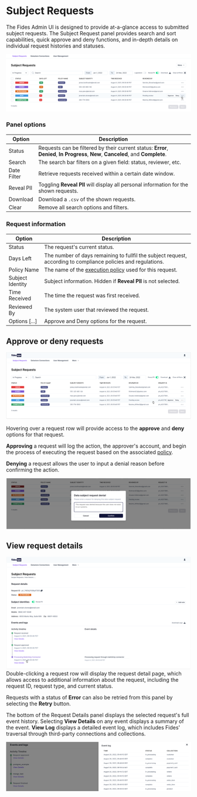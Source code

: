 # Subject Requests

The Fides Admin UI is designed to provide at-a-glance access to submitted subject requests. The Subject Request panel provides search and sort capabilities, quick approve and deny functions, and in-depth details on individual request histories and statuses.

![subject requests](../img/admin_ui/sr_overview.png)

### Panel options

| Option | Description |
|----|----|
| Status | Requests can be filtered by their current status: **Error**, **Denied**, **In Progress**, **New**, **Canceled**, and **Complete**.|
| Search | The search bar filters on a given field: status, reviewer, etc. |
| Date Filter | Retrieve requests received within a certain date window. |
| Reveal PII | Toggling **Reveal PII** will display all personal information for the shown requests. |
| Download | Download a `.csv` of the shown requests. |
| Clear | Remove all search options and filters. |

### Request information
| Option | Description |
|----|----|
| Status | The request's current status. |
| Days Left | The number of days remaining to fullfil the subject request, according to compliance policies and regulations. |
| Policy Name | The name of the [execution policy](../getting-started/execution_policies.md) used for this request. |
| Subject Identity | Subject information. Hidden if **Reveal PII** is not selected. |
| Time Received | The time the request was first received. |
| Reviewed By | The system user that reviewed the request. |
| Options [...] | Approve and Deny options for the request. |

## Approve or deny requests

![approve or deny requests](../img/admin_ui/approve_deny.png)

Hovering over a request row will provide access to the **approve** and **deny** options for that request.

**Approving** a request will log the action, the approver's account, and begin the process of executing the request based on the associated [policy](../guides/policies.md).

**Denying** a request allows the user to input a denial reason before confirming the action.

![request denial](../img/admin_ui/request_denial.png)

## View request details

![subject request details](../img/admin_ui/subject_request_details.png)
Double-clicking a request row will display the request detail page, which allows access to additional information about the request, including the request ID, request type, and current status.

Requests with a status of **Error** can also be retried from this panel by selecting the **Retry** button.

The bottom of the Request Details panel displays the selected request's full event history. Selecting **View Details** on any event displays a summary of the event. **View Log** displays a detailed event log, which includes Fides' traversal through third-party connections and collections.

![subject request log](../img/admin_ui/subject_request_log.png)
